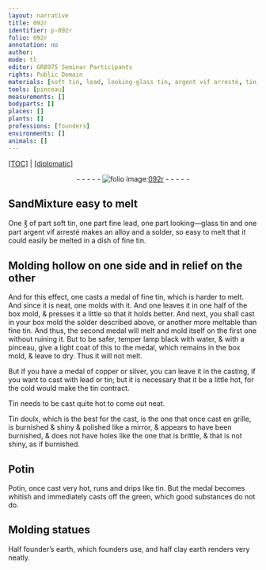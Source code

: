 ```yaml
---
layout: narrative
title: 092r
identifier: p-092r
folio: 092r
annotation: no
author:
mode: tl
editor: GR8975 Seminar Participants
rights: Public Domain
materials: [soft tin, lead, looking-glass tin, argent vif arresté, tin, lamp black, water, copper, silver, Tin, Tin doulx, Potin, founder’s earth, clay earth]
tools: [pinceau]
measurements: []
bodyparts: []
places: []
plants: []
professions: [founders]
environments: []
animals: []
---
```


<p><a href="{{ site.baseurl }}/translation/">[TOC]</a> | <a href="{{ site.baseurl }}/_texts/p-092r_tc.md/">[diplomatic]</a></p><div class="folio" align="center">- - - - - <a href="http://gallica.bnf.fr/ark:/12148/btv1b10500001g/f189.image" target="_blank"><img src="https://cu-mkp.github.io/2017-workshop-edition/assets/photo-icon.png" alt="folio image: " style="display:inline-block; margin-bottom:-3px;"/>092r</a> - - - - - </div>  
  

## <span class="del">Sand</span>Mixture easy to melt

 
One <span class="del">℥ of</span> part <span class="m">soft tin</span>, one part fine <span class="m">lead</span>, one part <span class="m">looking—glass tin</span> and one part <span class="m">argent vif arresté</span> makes an alloy and a solder, so easy to melt that it could easily be melted in a dish of fine <span class="m">tin</span>.
 
 
  

## Molding hollow on one side and in relief on the other

 
And for this effect, one casts a medal of fine <span class="m">tin</span>, which is harder to melt. And since it is neat, one molds with it. And one leaves it in one half of the box mold, & presses it a little so that it holds better. And next, you shall cast in your box mold the solder described above, or another more meltable than fine <span class="m">tin</span>. And thus, the second medal will melt and mold itself on the first one without ruining it. But to be safer, temper <span class="m">lamp black</span> with <span class="m">water</span>, & with a <span class="tl">pinceau</span>, give a light coat of this to the medal, which remains in the box mold, & leave to dry. Thus it will not melt.
 
But if you have a medal of <span class="m">copper</span> or <span class="m">silver</span>, you can leave it in the casting, if you want to cast with <span class="m">lead</span> or <span class="m">tin</span>; but it is necessary that it be a little hot, for the cold would make the <span class="m">tin</span> contract.
 
<span class="m">Tin</span> needs to be cast quite hot to come out neat.
 
<span class="m">Tin doulx</span>, which is the best for the cast, is the one that once cast en grille, is <span class="del">burnished &</span> shiny & polished like a mirror, & appears to have been burnished, & does not have holes like the one that is brittle, & that is not shiny, as if burnished.
 
 
  

## <span class="m">Potin</span>

 
<span class="m">Potin</span>, once cast very hot, runs and drips like <span class="m">tin</span>. But the medal becomes whitish and immediately casts off the green, which good substances do not do.
 
 
  

## Molding statues

 
Half <span class="m">founder’s earth</span>, which <span class="pro">founders</span> use, and half <span class="m">clay earth</span> renders very neatly.
 
